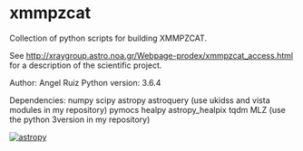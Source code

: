 # xmmpzcat

Collection of python scripts for building XMMPZCAT.

See http://xraygroup.astro.noa.gr/Webpage-prodex/xmmpzcat_access.html
for a description of the scientific project.

Author: Angel Ruiz
Python version: 3.6.4

Dependencies: 
numpy
scipy
astropy
astroquery (use ukidss and vista modules in my repository)
pymocs
healpy
astropy_healpix
tqdm
MLZ (use the python 3version in my repository)

[![astropy](http://img.shields.io/badge/powered%20by-AstroPy-orange.svg?style=flat)](http://www.astropy.org/)

